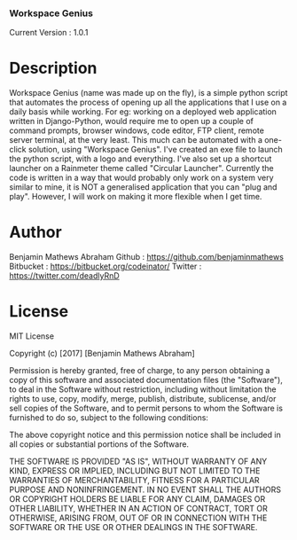 ### Workspace Genius ###

Current Version : 1.0.1

# Description #
Workspace Genius (name was made up on the fly), is a simple python script that automates the process of opening up all the applications that I use on a daily basis while working.
For eg: working on a deployed web application written in Django-Python, would require me to open up a couple of command prompts, browser windows, code editor, FTP client, remote server terminal, at the very least. This much can be automated with a one-click solution, using "Workspace Genius".
I've created an exe file to launch the python script, with a logo and everything. I've also set up a shortcut launcher on a Rainmeter theme called "Circular Launcher". 
Currently the code is written in a way that would probably only work on a system very similar to mine, it is NOT a generalised application that you can "plug and play". However, I will work on making it more flexible when I get time.

# Author #
Benjamin Mathews Abraham
Github    : https://github.com/benjaminmathews
Bitbucket : https://bitbucket.org/codeinator/
Twitter   : https://twitter.com/deadlyRnD

# License #
MIT License

Copyright (c) [2017] [Benjamin Mathews Abraham]

Permission is hereby granted, free of charge, to any person obtaining a copy
of this software and associated documentation files (the "Software"), to deal
in the Software without restriction, including without limitation the rights
to use, copy, modify, merge, publish, distribute, sublicense, and/or sell
copies of the Software, and to permit persons to whom the Software is
furnished to do so, subject to the following conditions:

The above copyright notice and this permission notice shall be included in all
copies or substantial portions of the Software.

THE SOFTWARE IS PROVIDED "AS IS", WITHOUT WARRANTY OF ANY KIND, EXPRESS OR
IMPLIED, INCLUDING BUT NOT LIMITED TO THE WARRANTIES OF MERCHANTABILITY,
FITNESS FOR A PARTICULAR PURPOSE AND NONINFRINGEMENT. IN NO EVENT SHALL THE
AUTHORS OR COPYRIGHT HOLDERS BE LIABLE FOR ANY CLAIM, DAMAGES OR OTHER
LIABILITY, WHETHER IN AN ACTION OF CONTRACT, TORT OR OTHERWISE, ARISING FROM,
OUT OF OR IN CONNECTION WITH THE SOFTWARE OR THE USE OR OTHER DEALINGS IN THE
SOFTWARE.

